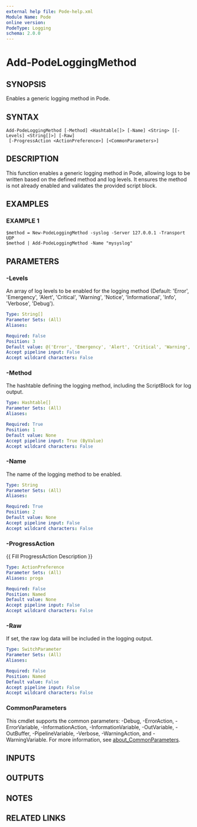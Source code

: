 ```yaml
---
external help file: Pode-help.xml
Module Name: Pode
online version:
PodeType: Logging
schema: 2.0.0
---
```


# Add-PodeLoggingMethod

## SYNOPSIS
Enables a generic logging method in Pode.

## SYNTAX

```
Add-PodeLoggingMethod [-Method] <Hashtable[]> [-Name] <String> [[-Levels] <String[]>] [-Raw]
 [-ProgressAction <ActionPreference>] [<CommonParameters>]
```

## DESCRIPTION
This function enables a generic logging method in Pode, allowing logs to be written based on the defined method and log levels.
It ensures the method is not already enabled and validates the provided script block.

## EXAMPLES

### EXAMPLE 1
```
$method = New-PodeLoggingMethod -syslog -Server 127.0.0.1 -Transport UDP
$method | Add-PodeLoggingMethod -Name "mysyslog"
```

## PARAMETERS

### -Levels
An array of log levels to be enabled for the logging method (Default: 'Error', 'Emergency', 'Alert', 'Critical', 'Warning', 'Notice', 'Informational', 'Info', 'Verbose', 'Debug').

```yaml
Type: String[]
Parameter Sets: (All)
Aliases:

Required: False
Position: 3
Default value: @('Error', 'Emergency', 'Alert', 'Critical', 'Warning', 'Notice', 'Informational')
Accept pipeline input: False
Accept wildcard characters: False
```

### -Method
The hashtable defining the logging method, including the ScriptBlock for log output.

```yaml
Type: Hashtable[]
Parameter Sets: (All)
Aliases:

Required: True
Position: 1
Default value: None
Accept pipeline input: True (ByValue)
Accept wildcard characters: False
```

### -Name
The name of the logging method to be enabled.

```yaml
Type: String
Parameter Sets: (All)
Aliases:

Required: True
Position: 2
Default value: None
Accept pipeline input: False
Accept wildcard characters: False
```

### -ProgressAction
{{ Fill ProgressAction Description }}

```yaml
Type: ActionPreference
Parameter Sets: (All)
Aliases: proga

Required: False
Position: Named
Default value: None
Accept pipeline input: False
Accept wildcard characters: False
```

### -Raw
If set, the raw log data will be included in the logging output.

```yaml
Type: SwitchParameter
Parameter Sets: (All)
Aliases:

Required: False
Position: Named
Default value: False
Accept pipeline input: False
Accept wildcard characters: False
```

### CommonParameters
This cmdlet supports the common parameters: -Debug, -ErrorAction, -ErrorVariable, -InformationAction, -InformationVariable, -OutVariable, -OutBuffer, -PipelineVariable, -Verbose, -WarningAction, and -WarningVariable. For more information, see [about_CommonParameters](http://go.microsoft.com/fwlink/?LinkID=113216).

## INPUTS

## OUTPUTS

## NOTES

## RELATED LINKS
